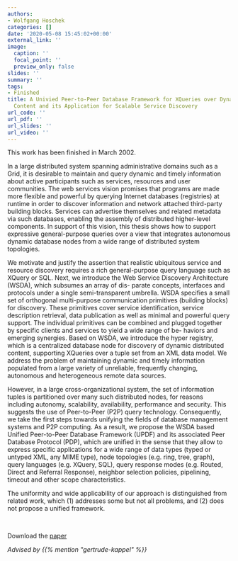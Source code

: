 ```yaml
---
authors:
- Wolfgang Hoschek
categories: []
date: '2020-05-08 15:45:02+00:00'
external_link: ''
image:
  caption: ''
  focal_point: ''
  preview_only: false
slides: ''
summary: ''
tags:
- Finished
title: A Univied Peer-to-Peer Database Framework for XQueries over Dynamic Distributed
  Content and its Application for Scalable Service Discovery
url_code: ''
url_pdf: ''
url_slides: ''
url_video: ''
---
```


This work has been finished in March 2002.

In a large distributed system spanning administrative domains such as a Grid, it is desirable to maintain and query dynamic and timely information about active participants such as services, resources and user communities. The web services vision promises that programs are made more flexible and powerful by querying Internet databases (registries) at runtime in order to discover information and network attached third-party building blocks. Services can advertise themselves and related metadata via such databases, enabling the assembly of distributed higher-level components. In support of this vision, this thesis shows how to support expressive general-purpose queries over a view that integrates autonomous dynamic database nodes from a wide range of distributed system topologies.

We motivate and justify the assertion that realistic ubiquitous service and resource discovery requires a rich general-purpose query language such as XQuery or SQL. Next, we introduce the Web Service Discovery Architecture (WSDA), which subsumes an array of dis- parate concepts, interfaces and protocols under a single semi-transparent umbrella. WSDA specifies a small set of orthogonal multi-purpose communication primitives (building blocks) for discovery. These primitives cover service identification, service description retrieval, data publication as well as minimal and powerful query support. The individual primitives can be combined and plugged together by specific clients and services to yield a wide range of be- haviors and emerging synergies. Based on WSDA, we introduce the hyper registry, which is a centralized database node for discovery of dynamic distributed content, supporting XQueries over a tuple set from an XML data model. We address the problem of maintaining dynamic and timely information populated from a large variety of unreliable, frequently changing, autonomous and heterogeneous remote data sources.

However, in a large cross-organizational system, the set of information tuples is partitioned over many such distributed nodes, for reasons including autonomy, scalability, availability, performance and security. This suggests the use of Peer-to-Peer (P2P) query technology. Consequently, we take the first steps towards unifying the fields of database management systems and P2P computing. As a result, we propose the WSDA based Unified Peer-to-Peer Database Framework (UPDF) and its associated Peer Database Protocol (PDP), which are unified in the sense that they allow to express specific applications for a wide range of data types (typed or untyped XML, any MIME type), node topologies (e.g. ring, tree, graph), query languages (e.g. XQuery, SQL), query response modes (e.g. Routed, Direct and Referral Response), neighbor selection policies, pipelining, timeout and other scope characteristics.

The uniformity and wide applicability of our approach is distinguished from related work, which (1) addresses some but not all problems, and (2) does not propose a unified framework.

&nbsp;

 Download the [paper](https://www.big.tuwien.ac.at/app/uploads/2016/10/Hoschek_W.pdf)

*Advised by {{% mention "gertrude-kappel" %}}*